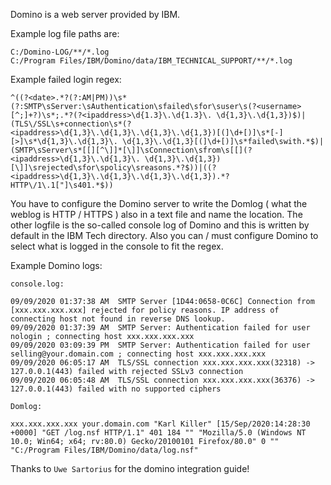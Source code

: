 <p>Domino is a web server provided by IBM.</p>
<p>Example log file paths are:</p>

```
C:/Domino-LOG/**/*.log
C:/Program Files/IBM/Domino/data/IBM_TECHNICAL_SUPPORT/**/*.log
```

Example failed login regex:

```
^((?<date>.*?(?:AM|PM))\s*(?:SMTP\sServer:\sAuthentication\sfailed\sfor\suser\s(?<username>[^;]+?)\s*;.*?(?<ipaddress>\d{1.3}\.\d{1.3}\. \d{1,3}\.\d{1,3})$)|(TLS\/SSL\s+connection\s*(?<ipaddress>\d{1,3}\.\d{1,3}\.\d{1,3}\.\d{1,3})[(]\d+[)]\s*[-][>]\s*\d{1,3}\.\d{1,3}\. \d{1,3}\.\d{1,3}[(]\d+[)]\s*failed\swith.*$)|(SMTP\sServer\s*[[][^\]]*[\]]\sConnection\sfrom\s[[](?<ipaddress>\d{1,3}\.\d{1,3}\. \d{1,3}\.\d{1,3})[\]]\srejected\sfor\spolicy\sreasons.*?$))|((?<ipaddress>\d{1,3}\.\d{1,3}\.\d{1,3}\.\d{1,3}).*?HTTP\/1\.1["]\s401.*$))
```

You have to configure the Domino server to write the Domlog ( what the weblog is HTTP / HTTPS ) also in a text file and name the location. The other logfile is the so-called console log of Domino and this is written by default in the IBM Tech directory.
Also you can / must configure Domino to select what is logged in the console to fit the regex.

Example Domino logs:

```
console.log:

09/09/2020 01:37:38 AM  SMTP Server [1D44:0658-0C6C] Connection from [xxx.xxx.xxx.xxx] rejected for policy reasons. IP address of connecting host not found in reverse DNS lookup.
09/09/2020 01:37:39 AM  SMTP Server: Authentication failed for user nologin ; connecting host xxx.xxx.xxx.xxx
09/09/2020 03:09:39 PM  SMTP Server: Authentication failed for user selling@your.domain.com ; connecting host xxx.xxx.xxx.xxx
09/09/2020 06:05:17 AM  TLS/SSL connection xxx.xxx.xxx.xxx(32318) -> 127.0.0.1(443) failed with rejected SSLv3 connection
09/09/2020 06:05:48 AM  TLS/SSL connection xxx.xxx.xxx.xxx(36376) -> 127.0.0.1(443) failed with no supported ciphers

Domlog:

xxx.xxx.xxx.xxx your.domain.com "Karl Killer" [15/Sep/2020:14:28:30 +0000] "GET /log.nsf HTTP/1.1" 401 184 "" "Mozilla/5.0 (Windows NT 10.0; Win64; x64; rv:80.0) Gecko/20100101 Firefox/80.0" 0 "" "C:/Program Files/IBM/Domino/data/log.nsf"
```

Thanks to `Uwe Sartorius` for the domino integration guide!
